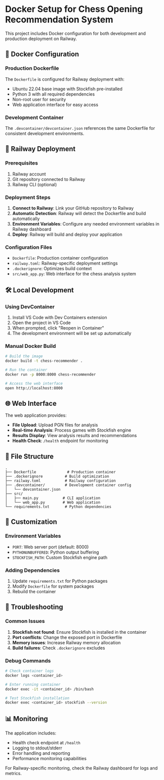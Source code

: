 # Docker Setup for Chess Opening Recommendation System

This project includes Docker configuration for both development and production deployment on Railway.

## 🐳 Docker Configuration

### Production Dockerfile
The `Dockerfile` is configured for Railway deployment with:
- Ubuntu 22.04 base image with Stockfish pre-installed
- Python 3 with all required dependencies
- Non-root user for security
- Web application interface for easy access

### Development Container
The `.devcontainer/devcontainer.json` references the same Dockerfile for consistent development environments.

## 🚀 Railway Deployment

### Prerequisites
1. Railway account
2. Git repository connected to Railway
3. Railway CLI (optional)

### Deployment Steps
1. **Connect to Railway**: Link your GitHub repository to Railway
2. **Automatic Detection**: Railway will detect the Dockerfile and build automatically
3. **Environment Variables**: Configure any needed environment variables in Railway dashboard
4. **Deploy**: Railway will build and deploy your application

### Configuration Files
- `Dockerfile`: Production container configuration
- `railway.toml`: Railway-specific deployment settings
- `.dockerignore`: Optimizes build context
- `src/web_app.py`: Web interface for the chess analysis system

## 🛠️ Local Development

### Using DevContainer
1. Install VS Code with Dev Containers extension
2. Open the project in VS Code
3. When prompted, click "Reopen in Container"
4. The development environment will be set up automatically

### Manual Docker Build
```bash
# Build the image
docker build -t chess-recommender .

# Run the container
docker run -p 8000:8000 chess-recommender

# Access the web interface
open http://localhost:8000
```

## 🌐 Web Interface

The web application provides:
- **File Upload**: Upload PGN files for analysis
- **Real-time Analysis**: Process games with Stockfish engine
- **Results Display**: View analysis results and recommendations
- **Health Check**: `/health` endpoint for monitoring

## 📁 File Structure

```
.
├── Dockerfile              # Production container
├── .dockerignore          # Build optimization
├── railway.toml           # Railway configuration
├── .devcontainer/         # Development container config
│   └── devcontainer.json
├── src/
│   ├── main.py           # CLI application
│   └── web_app.py        # Web application
└── requirements.txt       # Python dependencies
```

## 🔧 Customization

### Environment Variables
- `PORT`: Web server port (default: 8000)
- `PYTHONUNBUFFERED`: Python output buffering
- `STOCKFISH_PATH`: Custom Stockfish engine path

### Adding Dependencies
1. Update `requirements.txt` for Python packages
2. Modify `Dockerfile` for system packages
3. Rebuild the container

## 🚨 Troubleshooting

### Common Issues
1. **Stockfish not found**: Ensure Stockfish is installed in the container
2. **Port conflicts**: Change the exposed port in Dockerfile
3. **Memory issues**: Increase Railway memory allocation
4. **Build failures**: Check `.dockerignore` excludes

### Debug Commands
```bash
# Check container logs
docker logs <container_id>

# Enter running container
docker exec -it <container_id> /bin/bash

# Test Stockfish installation
docker exec <container_id> stockfish --version
```

## 📊 Monitoring

The application includes:
- Health check endpoint at `/health`
- Logging to stdout/stderr
- Error handling and reporting
- Performance monitoring capabilities

For Railway-specific monitoring, check the Railway dashboard for logs and metrics. 